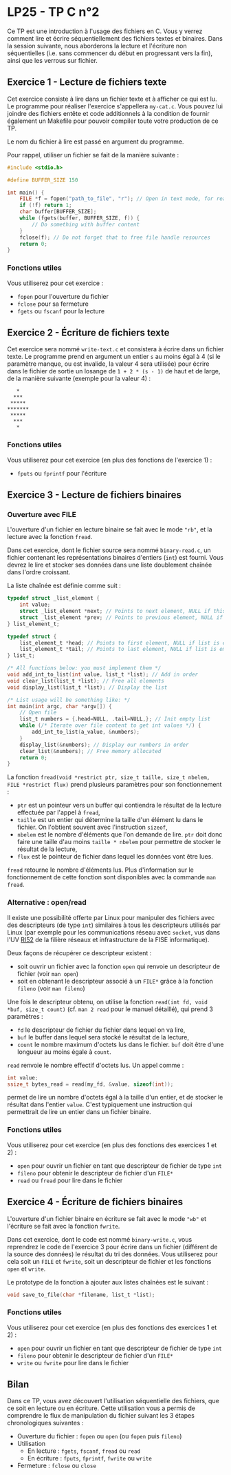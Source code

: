 # LP25 - TP C n°2

Ce TP est une introduction à l'usage des fichiers en C. Vous y verrez comment lire et écrire séquentiellement des fichiers textes et binaires. Dans la session suivante, nous aborderons la lecture et l'écriture non séquentielles (i.e. sans commencer du début en progressant vers la fin), ainsi que les verrous sur fichier.

## Exercice 1 - Lecture de fichiers texte

Cet exercice consiste à lire dans un fichier texte et à afficher ce qui est lu. Le programme pour réaliser l'exercice s'appellera `my-cat.c`. Vous pouvez lui joindre des fichiers entête et code additionnels à la condition de fournir également un Makefile pour pouvoir compiler toute votre production de ce TP.

Le nom du fichier à lire est passé en argument du programme.

Pour rappel, utiliser un fichier se fait de la manière suivante :

```c
#include <stdio.h>

#define BUFFER_SIZE 150

int main() {
	FILE *f = fopen("path_to_file", "r"); // Open in text mode, for reading
	if (!f) return 1;
	char buffer[BUFFER_SIZE];
	while (fgets(buffer, BUFFER_SIZE, f)) {
		// Do something with buffer content
	}
	fclose(f); // Do not forget that to free file handle resources
	return 0;
}
```

### Fonctions utiles

Vous utiliserez pour cet exercice :

- `fopen` pour l'ouverture du fichier
- `fclose` pour sa fermeture
- `fgets` ou `fscanf` pour la lecture

## Exercice 2 - Écriture de fichiers texte

Cet exercice sera nommé `write-text.c` et consistera à écrire dans un fichier texte. Le programme prend en argument un entier `s` au moins égal à 4 (si le paramètre manque, ou est invalide, la valeur 4 sera utilisée) pour écrire dans le fichier de sortie un losange de `1 + 2 * (s - 1)` de haut et de large, de la manière suivante (exemple pour la valeur 4) :

```text
   *
  ***
 *****
*******
 *****
  ***
   *
```

### Fonctions utiles

Vous utiliserez pour cet exercice (en plus des fonctions de l'exercice 1) :

- `fputs` ou `fprintf` pour l'écriture

## Exercice 3 - Lecture de fichiers binaires

### Ouverture avec FILE

L'ouverture d'un fichier en lecture binaire se fait avec le mode `"rb"`, et la lecture avec la fonction `fread`.

Dans cet exercice, dont le fichier source sera nommé `binary-read.c`, un fichier contenant les représentations binaires d'entiers (`int`) est fourni. Vous devrez le lire et stocker ses données dans une liste doublement chaînée dans l'ordre croissant.

La liste chaînée est définie comme suit :
```c
typedef struct _list_element {
	int value;
	struct _list_element *next; // Points to next element, NULL if this is the last one
	struct _list_element *prev; // Points to previous element, NULL if this is the first one
} list_element_t;

typedef struct {
	list_element_t *head; // Points to first element, NULL if list is empty
	list_element_t *tail; // Points to last element, NULL if list is empty
} list_t;

/* All functions below: you must implement them */
void add_int_to_list(int value, list_t *list); // Add in order
void clear_list(list_t *list); // Free all elements
void display_list(list_t *list); // Display the list

/* List usage will be something like: */
int main(int argc, char *argv[]) {
	// Open file
	list_t numbers = {.head=NULL, .tail=NULL,}; // Init empty list
	while (/* Iterate over file content to get int values */) {
		add_int_to_list(a_value, &numbers);
	}
	display_list(&numbers); // Display our numbers in order
	clear_list(&numbers); // Free memory allocated
	return 0;
}
```

La fonction `fread(void *restrict ptr, size_t taille, size_t nbelem, FILE *restrict flux)` prend plusieurs paramètres pour son fonctionnement :

- `ptr` est un pointeur vers un buffer qui contiendra le résultat de la lecture effectuée par l'appel à `fread`,
- `taille` est un entier qui détermine la taille d'un élément lu dans le fichier. On l'obtient souvent avec l'instruction `sizeof`,
- `nbelem` est le nombre d'éléments que l'on demande de lire. `ptr` doit donc faire une taille d'au moins `taille * nbelem` pour permettre de stocker le résultat de la lecture,
- `flux` est le pointeur de fichier dans lequel les données vont être lues.

`fread` retourne le nombre d'éléments lus. Plus d'information sur le fonctionnement de cette fonction sont disponibles avec la commande `man fread`.

### Alternative : open/read

Il existe une possibilité offerte par Linux pour manipuler des fichiers avec des descripteurs (de type `int`) similaires à tous les descripteurs utilisés par Linux (par exemple pour les communications réseau avec `socket`, vus dans l'UV [RI52](https://guideuv.utbm.fr/#!/Fr/2022/GI/RI52) de la filière réseaux et infrastructure de la FISE informatique).

Deux façons de récupérer ce descripteur existent :

- soit ouvrir un fichier avec la fonction `open` qui renvoie un descripteur de fichier (voir `man open`)
- soit en obtenant le descripteur associé à un `FILE*` grâce à la fonction `fileno` (voir `man fileno`)

Une fois le descripteur obtenu, on utilise la fonction `read(int fd, void *buf, size_t count)` (cf. `man 2 read` pour le manuel détaillé), qui prend 3 paramètres :

- `fd` le descripteur de fichier du fichier dans lequel on va lire,
- `buf` le buffer dans lequel sera stocké le résultat de la lecture,
- `count` le nombre maximum d'octets lus dans le fichier. `buf` doit être d'une longueur au moins égale à `count`.

`read` renvoie le nombre effectif d'octets lus. Un appel comme :

```c
int value;
ssize_t bytes_read = read(my_fd, &value, sizeof(int));
```
permet de lire un nombre d'octets égal à la taille d'un entier, et de stocker le résultat dans l'entier `value`. C'est typiquement une instruction qui permettrait de lire un entier dans un fichier binaire.

### Fonctions utiles

Vous utiliserez pour cet exercice (en plus des fonctions des exercices 1 et 2) :

- `open` pour ouvrir un fichier en tant que descripteur de fichier de type `int`
- `fileno` pour obtenir le descripteur de fichier d'un `FILE*`
- `read` ou `fread` pour lire dans le fichier

## Exercice 4 - Écriture de fichiers binaires

L'ouverture d'un fichier binaire en écriture se fait avec le mode `"wb"` et l'écriture se fait avec la fonction `fwrite`.

Dans cet exercice, dont le code est nommé `binary-write.c`, vous reprendrez le code de l'exercice 3 pour écrire dans un fichier (différent de la source des données) le résultat du tri des données. Vous utiliserez pour cela soit un `FILE` et `fwrite`, soit un descripteur de fichier et les fonctions `open` et `write`.

Le prototype de la fonction à ajouter aux listes chaînées est le suivant :
```c
void save_to_file(char *filename, list_t *list);
```

### Fonctions utiles

Vous utiliserez pour cet exercice (en plus des fonctions des exercices 1 et 2) :

- `open` pour ouvrir un fichier en tant que descripteur de fichier de type `int`
- `fileno` pour obtenir le descripteur de fichier d'un `FILE*`
- `write` ou `fwrite` pour lire dans le fichier

## Bilan

Dans ce TP, vous avez découvert l'utilisation séquentielle des fichiers, que ce soit en lecture ou en écriture. Cette utilisation vous a permis de comprendre le flux de manipulation du fichier suivant les 3 étapes chronologiques suivantes :

- Ouverture du fichier : `fopen` ou `open` (ou `fopen` puis `fileno`)
- Utilisation
	- En lecture : `fgets`, `fscanf`, `fread` ou `read`
	- En écriture : `fputs`, `fprintf`, `fwrite` ou `write`
- Fermeture : `fclose` ou `close`
